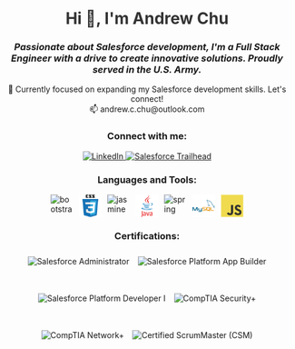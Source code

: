 <h1 style="text-align: center; color: #333;">Hi 👋, I'm Andrew Chu</h1>
<h3 style="text-align: center; font-style: italic;">Passionate about Salesforce development, I'm a Full Stack Engineer with a drive to create innovative solutions. Proudly served in the U.S. Army.</h3>

<ul style="text-align: center; list-style: none; padding: 0;">
  <li>🌱 Currently focused on expanding my Salesforce development skills. Let's connect!</li>
  <li>📫 andrew.c.chu@outlook.com</li> 
</ul>

<h3 style="text-align: center;">Connect with me:</h3>
<p style="text-align: center;">
  <a href="https://www.linkedin.com/in/andrewchu50/" target="_blank" rel="noopener noreferrer">
    <img src="https://raw.githubusercontent.com/rahuldkjain/github-profile-readme-generator/master/src/images/icons/Social/linked-in-alt.svg" alt="LinkedIn" height="30" width="40" />
  </a>
  <a href="https://www.salesforce.com/trailblazer/andrewchu" target="_blank" rel="noopener noreferrer">
    <img src="https://www.nicepng.com/png/detail/67-671741_salesforce-trailhead-logo-trailhead-salesforce.png" alt="Salesforce Trailhead" height="30" width="40" />
  </a>
</p>

<h3 style="text-align: center;">Languages and Tools:</h3>
<div style="display: flex; justify-content: center; gap: 10px; flex-wrap: wrap;">
  <img src="https://getbootstrap.com/docs/5.3/assets/brand/bootstrap-logo.svg" alt="bootstrap" width="40" height="40" />
  <img src="https://raw.githubusercontent.com/devicons/devicon/master/icons/css3/css3-original-wordmark.svg" alt="css3" width="40" height="40" />
  <img src="https://www.vectorlogo.zone/logos/jasmine/jasmine-icon.svg" alt="jasmine" width="40" height="40" />
  <img src="https://raw.githubusercontent.com/devicons/devicon/master/icons/java/java-original-wordmark.svg" alt="java" width="40" height="40" />
  <img src="https://www.vectorlogo.zone/logos/springio/springio-icon.svg" alt="spring" width="40" height="40" />
  <img src="https://raw.githubusercontent.com/devicons/devicon/master/icons/mysql/mysql-original-wordmark.svg" alt="mysql" width="40" height="40" />
  <img src="https://raw.githubusercontent.com/devicons/devicon/master/icons/javascript/javascript-original.svg" alt="javascript" width="40" height="40" />
</div>

<h3 style="text-align: center;">Certifications:</h3>
<div style="display: flex; justify-content: center; gap: 15px; flex-wrap: wrap; padding: 10px;">
  <img src="https://developer.salesforce.com/resources2/certification-site/images/Certifications-logo/Administrator.png" alt="Salesforce Administrator" height="50">
  <img src="https://developer.salesforce.com/resources2/certification-site/images/Certifications-logo/Platform-App-Builder.png" alt="Salesforce Platform App Builder" height="50">
  <img src="https://developer.salesforce.com/resources2/certification-site/images/Certifications-logo/Platform-Developer-I.png" alt="Salesforce Platform Developer I" height="50">
  <img src="https://images.credly.com/size/680x680/images/74790a75-8451-400a-8536-92d792c5184a/CompTIA_Security_2Bce.png" alt="CompTIA Security+" height="50">
  <img src="https://images.credly.com/size/680x680/images/e1fc05b2-959b-45a4-8d20-124b1df121fe/CompTIA_Network_2Bce.png" alt="CompTIA Network+" height="50">
  <img src="https://badgecert.com/bc/html/img/badges/generated/badge-7227.png" alt="Certified ScrumMaster (CSM)" height="50">
</div>